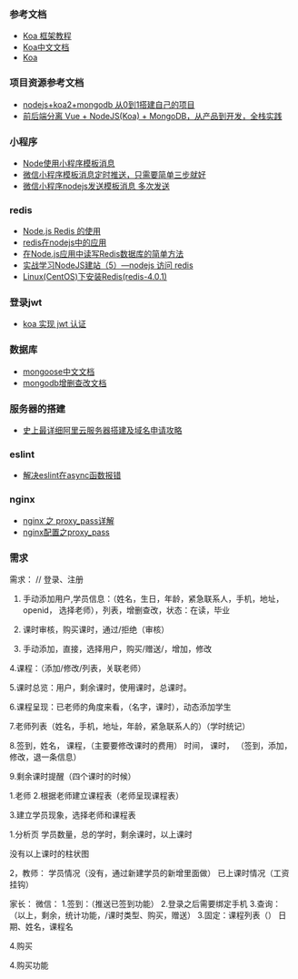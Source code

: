 ### 参考文档
- [Koa 框架教程](http://www.ruanyifeng.com/blog/2017/08/koa.html)
- [Koa中文文档](https://koa.bootcss.com/)
- [Koa](https://wohugb.gitbooks.io/koajs/content/index.html)

### 项目资源参考文档
- [nodejs+koa2+mongodb 从0到1搭建自己的项目](https://juejin.im/post/5bad9b1af265da0ae80120fe)
- [前后端分离 Vue + NodeJS(Koa) + MongoDB，从产品到开发，全栈实践](https://juejin.im/post/5b850a3e51882542e4420779)


### 小程序
- [Node使用小程序模板消息](https://blog.csdn.net/rolan1993/article/details/78213145)
- [微信小程序模板消息定时推送，只需要简单三步就好](https://www.jianshu.com/p/2910d18a8e9b)
- [微信小程序nodejs发送模板消息 多次发送](https://www.jianshu.com/p/5955cfff6532)



### redis
- [Node.js Redis 的使用](https://blog.csdn.net/q282176713/article/details/80580886)
- [redis在nodejs中的应用](https://segmentfault.com/a/1190000014681783#articleHeader0)
- [在Node.js应用中读写Redis数据库的简单方法](https://blog.csdn.net/luyaran/article/details/55251592)
- [实战学习NodeJS建站（5）—nodejs 访问 redis](https://blog.csdn.net/qidong7/article/details/52888211)
- [Linux(CentOS)下安装Redis(redis-4.0.1)](https://blog.csdn.net/diweikang/article/details/78784631)

### 登录jwt
- [koa 实现 jwt 认证](https://juejin.im/post/5a1ae1cdf265da431d3c6337)

### 数据库
- [mongoose中文文档](https://cn.mongoosedoc.top/docs/cnhome.html)
- [mongodb增删查改文档](https://docs.mongodb.com/manual/reference/method/db.collection.update/)

### 服务器的搭建
- [史上最详细阿里云服务器搭建及域名申请攻略](https://www.jianshu.com/p/246b5562bbcc)

### eslint
- [解决eslint在async函数报错](https://stackoverflow.com/questions/43933907/eslint-parsing-error-parsing-error-unexpected-token)

### nginx
- [nginx 之 proxy_pass详解](https://blog.csdn.net/zhongzh86/article/details/70173174/)
- [nginx配置之proxy_pass](https://blog.csdn.net/fwk19840301/article/details/80675410)

### 需求
需求：
// 登录、注册
1. 手动添加用户,学员信息：（姓名，生日，年龄，紧急联系人，手机，地址，openid， 选择老师），列表，增删查改，状态：在读，毕业

2. 课时审核，购买课时，通过/拒绝（审核）

3. 手动添加，直接，选择用户，购买/赠送/，增加，修改

4.课程：（添加/修改/列表，关联老师）

5.课时总览：用户，剩余课时，使用课时，总课时。

6.课程呈现：已老师的角度来看，（名字，课时），动态添加学生

7.老师列表（姓名，手机，地址，年龄，紧急联系人的）（学时统记）

8.签到，姓名，
课程，（主要要修改课时的费用）
时间，
课时，
（签到，添加，修改，退一条信息）

9.剩余课时提醒（四个课时的时候）


	

1.老师
2.根据老师建立课程表（老师呈现课程表）

3.建立学员现象，选择老师和课程表


1.分析页
学员数量，总的学时，剩余课时，以上课时

没有以上课时的柱状图

2，教师：
学员情况（没有，通过新建学员的新增里面做）
已上课时情况（工资挂钩）



家长：
微信：
1.签到：（推送已签到功能）
2.登录之后需要绑定手机
3.查询：
（以上，剩余，统计功能，/课时类型、购买，赠送）
3.固定：课程列表（）
日期、姓名，课程名

4.购买

4.购买功能